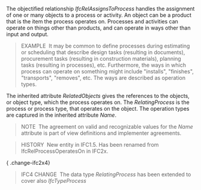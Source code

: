 The objectified relationship _IfcRelAssignsToProcess_ handles the assignment of one or many objects to a process or activity. An object can be a product that is the item the process operates on. Processes and activities can operate on things other than products, and can operate in ways other than input and output.

> EXAMPLE&nbsp; It may be common to define processes during estimating or scheduling that describe design tasks (resulting in documents), procurement tasks (resulting in construction materials), planning tasks (resulting in processes), etc. Furthermore, the ways in which process can operate on something might include "installs", "finishes", "transports", "removes", etc. The ways are described as operation types.

The inherited attribute _RelatedObjects_ gives the references to the objects, or object type, which the process operates on. The _RelatingProcess_ is the process or process type, that operates on the object. The operation types are captured in the inherited attribute _Name_.

> NOTE&nbsp; The agreement on valid and recognizable values for the _Name_ attribute is part of view definitions and implementer agreements.

> HISTORY&nbsp; New entity in IFC1.5. Has been renamed from IfcRelProcessOperatesOn in IFC2x.

{ .change-ifc2x4}
> IFC4 CHANGE&nbsp; The data type _RelatingProcess_ has been extended to cover also _IfcTypeProcess_